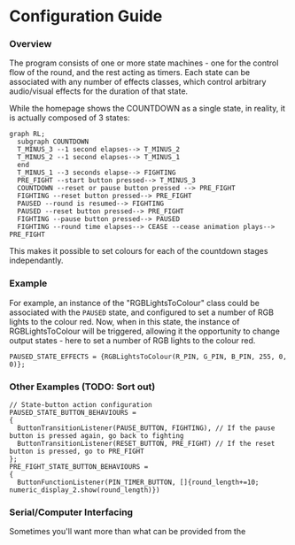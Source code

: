 Configuration Guide
===================

### Overview
The program consists of one or more state machines - one for the control flow of the round, and the rest acting as timers.
Each state can be associated with any number of effects classes, which control arbitrary audio/visual effects for the duration of that state.

While the homepage shows the COUNTDOWN as a single state, in reality, it is actually composed of 3 states:
```mermaid
graph RL;
  subgraph COUNTDOWN
  T_MINUS_3 --1 second elapses--> T_MINUS_2
  T_MINUS_2 --1 second elapses--> T_MINUS_1
  end
  T_MINUS_1 --3 seconds elapse--> FIGHTING
  PRE_FIGHT --start button pressed--> T_MINUS_3
  COUNTDOWN --reset or pause button pressed --> PRE_FIGHT
  FIGHTING --reset button pressed--> PRE_FIGHT
  PAUSED --round is resumed--> FIGHTING
  PAUSED --reset button pressed--> PRE_FIGHT
  FIGHTING --pause button pressed--> PAUSED
  FIGHTING --round time elapses--> CEASE --cease animation plays--> PRE_FIGHT
```
This makes it possible to set colours for each of the countdown stages independantly.

### Example
For example, an instance of the "RGBLightsToColour" class could be associated with the `PAUSED` state, and configured to set a number of RGB lights to the colour red.
Now, when in this state, the instance of RGBLightsToColour will be triggered, allowing it the opportunity to change output states - here to set a number of RGB lights to the colour red.

```
PAUSED_STATE_EFFECTS = {RGBLightsToColour(R_PIN, G_PIN, B_PIN, 255, 0, 0)};
```

### Other Examples (TODO: Sort out)
```
// State-button action configuration
PAUSED_STATE_BUTTON_BEHAVIOURS =
{
  ButtonTransitionListener(PAUSE_BUTTON, FIGHTING), // If the pause button is pressed again, go back to fighting
  ButtonTransitionListener(RESET_BUTTON, PRE_FIGHT) // If the reset button is pressed, go to PRE_FIGHT
};
PRE_FIGHT_STATE_BUTTON_BEHAVIOURS =
{
  ButtonFunctionListener(PIN_TIMER_BUTTON, []{round_length+=10; numeric_display_2.show(round_length)})
```

### Serial/Computer Interfacing
Sometimes you'll want more than what can be provided from the 
